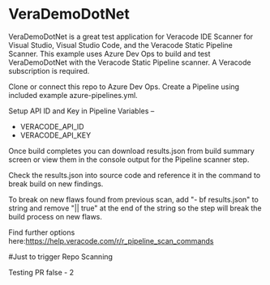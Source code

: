 # VeraDemoDotNet

VeraDemoDotNet is a great test application for Veracode IDE Scanner for Visual Studio, Visual Studio Code, and the Veracode Static Pipeline Scanner. 
This example uses Azure Dev Ops to build and test VeraDemoDotNet with the Veracode Static Pipeline scanner.  A Veracode subscription is required.

Clone or connect this repo to Azure Dev Ops. Create a Pipeline using included example azure-pipelines.yml.

Setup API ID and Key in Pipeline Variables –
- VERACODE_API_ID
- VERACODE_API_KEY

Once build completes you can download results.json from build summary screen or view them in the console output for the Pipeline scanner step.  

Check the results.json into source code and reference it in the command to break build on new findings. 

To break on new flaws found from previous scan, add "- bf results.json" to string and remove "|| true" at the end of the string so the step will break the build process on new flaws.

Find further options here:https://help.veracode.com/r/r_pipeline_scan_commands

#Just to trigger Repo Scanning

Testing PR false - 2

